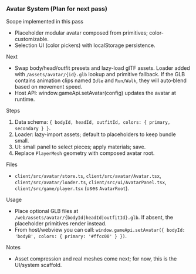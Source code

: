 ### Avatar System (Plan for next pass)

Scope implemented in this pass
- Placeholder modular avatar composed from primitives; color-customizable.
- Selection UI (color pickers) with localStorage persistence.

Next
- Swap body/head/outfit presets and lazy-load glTF assets. Loader added with `/assets/avatar/{id}.glb` lookup and primitive fallback. If the GLB contains animation clips named `Idle` and `Run/Walk`, they will auto‑blend based on movement speed.
- Host API: window.gameApi.setAvatar(config) updates the avatar at runtime.

Steps
1. Data schema: `{ bodyId, headId, outfitId, colors: { primary, secondary } }`.
2. Loader: lazy-import assets; default to placeholders to keep bundle small.
3. UI: small panel to select pieces; apply materials; save.
4. Replace `PlayerMesh` geometry with composed avatar root.

Files
- `client/src/avatar/store.ts`, `client/src/avatar/Avatar.tsx`, `client/src/avatar/loader.ts`, `client/src/ui/AvatarPanel.tsx`, `client/src/game/player.tsx` (uses `AvatarRoot`).

Usage
- Place optional GLB files at `/web/assets/avatar/{bodyId|headId|outfitId}.glb`. If absent, the placeholder primitives render instead.
 - From host/webview you can call: `window.gameApi.setAvatar({ bodyId: 'bodyB', colors: { primary: '#ffcc00' } })`.

Notes
- Asset compression and real meshes come next; for now, this is the UI/system scaffold.


